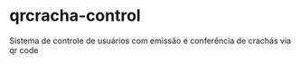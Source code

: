 # qrcracha-control
Sistema de controle de usuários com emissão e conferência de crachás via qr code
